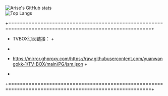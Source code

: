 

![Arise's GitHub stats](https://github-readme-stats-ten-gilt.vercel.app/api?username=yuanwangokk-1&count_private=true&show_icons=true&theme=radical&include_all_commits=true)  
![Top Langs](https://github-readme-stats.vercel.app/api/top-langs/?username=yuanwangokk-1&layout=compact&hide=css,scss,shell,html&langs_count=8&show_icons=true&theme=radical)

+=======================================================================================================+
+  TVBOX订阅链接：                                                                                        +
+  ```                                                                                                    +
+  https://mirror.ghproxy.com/https://raw.githubusercontent.com/yuanwangokk-1/TV-BOX/main/PG/jsm.json     +
+  ```                                                                                                    +
+=======================================================================================================+
